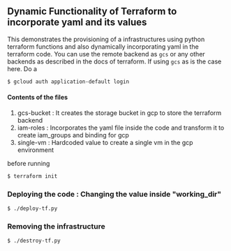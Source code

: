 
## Dynamic Functionality of Terraform to incorporate yaml and its values

This demonstrates the provisioning of a infrastructures using python terraform functions and also dynamically incorporating yaml in the terraform code.
You can use the remote backend as `gcs` or any other backends as described in the docs of terraform. If using `gcs` as is the case here. Do a

```bash
$ gcloud auth application-default login
```


#### Contents of the files
1. gcs-bucket : It creates the storage bucket in gcp to store the terraform backend
2. iam-roles : Incorporates the yaml file inside the code and transform it to create iam_groups and binding for gcp
3. single-vm : Hardcoded value to create a single vm in the gcp environment


before running 

```bash
$ terraform init
```

### Deploying the code : Changing the value inside "working_dir"

```bash
$ ./deploy-tf.py
```


### Removing the infrastructure 

```bash
$ ./destroy-tf.py
```
